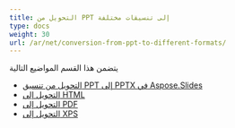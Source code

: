 ```yaml
---
title: التحويل من PPT إلى تنسيقات مختلفة
type: docs
weight: 30
url: /ar/net/conversion-from-ppt-to-different-formats/
---
```


يتضمن هذا القسم المواضيع التالية

- [التحويل من تنسيق PPT إلى PPTX في Aspose.Slides](/slides/ar/net/conversion-from-ppt-to-pptx-format-in-aspose-slides/)
- [التحويل إلى HTML](/slides/ar/net/conversion-to-html/)
- [التحويل إلى PDF](/slides/ar/net/conversion-to-pdf/)
- [التحويل إلى XPS](/slides/ar/net/conversion-to-xps/)